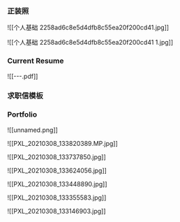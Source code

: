   

### 正装照

![[个人基础 2258ad6c8e5d4dfb8c55ea20f200cd41.jpg]]

![[个人基础 2258ad6c8e5d4dfb8c55ea20f200cd41 1.jpg]]

### Current Resume

![[---.pdf]]

  

### 求职信模板

[](https://www.notion.soundefined)

  

### Portfolio

![[unnamed.png]]

  

  

  

  

![[PXL_20210308_133820389.MP.jpg]]

![[PXL_20210308_133737850.jpg]]

  

![[PXL_20210308_133624056.jpg]]

  

![[PXL_20210308_133448890.jpg]]

  

![[PXL_20210308_133355583.jpg]]

  

![[PXL_20210308_133146903.jpg]]